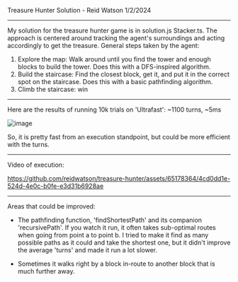 Treasure Hunter Solution - Reid Watson 1/2/2024

---

My solution for the treasure hunter game is in solution.js Stacker.ts. The approach is centered around tracking the agent's surroundings and acting accordingly to get the treasure. General steps taken by the agent:

1. Explore the map: Walk around until you find the tower and enough blocks to build the tower. Does this with a DFS-inspired algorithm.
2. Build the staircase: Find the closest block, get it, and put it in the correct spot on the staircase. Does this with a basic pathfinding algorithm.
3. Climb the staircase: win


---

Here are the results of running 10k trials on 'Ultrafast': ~1100 turns, ~5ms

![image](https://github.com/reidwatson/treasure-hunter/assets/65178364/3e305ee6-8fa0-457c-b10f-85e5143ea80c)

So, it is pretty fast from an execution standpoint, but could be more efficient with the turns.

---

Video of execution:

https://github.com/reidwatson/treasure-hunter/assets/65178364/4cd0dd1e-524d-4e0c-b0fe-e3d31b6928ae


---


Areas that could be improved:

- The pathfinding function, 'findShortestPath' and its companion 'recursivePath'. If you watch it run, it often takes sub-optimal routes when going from point a to point b. I tried to make it find as many possible paths as it could and take the shortest one, but it didn't improve the average 'turns' and made it run a lot slower.

- Sometimes it walks right by a block in-route to another block that is much further away.
